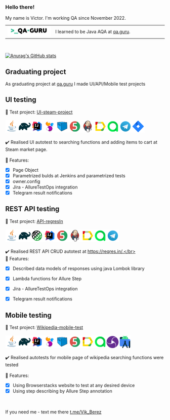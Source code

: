 ### Hello there!
My name is Victor. I'm working QA since November 2022.</br>

<table width="100%" border='0'>
   <tr> 
    <td width="30%" valign="bottom"><img src="/images/qa-guru80.png"></td><td valign="middle">I learned to be Java AQA at  <a target="_blank" href="https://qa.guru">qa.guru</a>.</td></tr>
</tr>
   </tr>
  </table>
  </br>
  
  [![Anurag's GitHub stats](https://github-readme-stats.vercel.app/api?username=VikBer)](https://github.com/VikBer/github-readme-stats)

## Graduating project
As graduating project at <a target="_blank" href="https://qa.guru">qa.guru</a> I made UI/API/Mobile test projects
## UI testing
:link: Test project: <a target="_blank" href="https://github.com/VikBer/UI-steam-project">UI-steam-project
</a></br></br>
![This is an image](/icons/Java.png)![This is an image](/icons/Gradle.png)![This is an image](/icons/Intelij_IDEA.png)![This is an image](/icons/Selenide.png)![This is an image](/icons/Selenoid.png)![This is an image](/icons/JUnit5.png)![This is an image](/icons/Jenkins.png)![This is an image](/icons/Allure_Report.png)![This is an image](/icons/AllureTestOps.png)![This is an image](/icons/Telegram.png)![This is an image](/icons/Jira.png)</br></br>
:heavy_check_mark: Realised UI autotest to searching functions and adding items to cart at Steam market page.</br></br>
:triangular_flag_on_post: Features:

- [x] Page Object
- [x] Parametrized bulds at Jenkins and parametrized tests
- [x] owner.config
- [x] Jira - AllureTestOps integration
- [x] Telegram result notifications

## REST API testing
:link: Test project: <a target="_blank" href="https://github.com/VikBer/API-regresIn">API-regresIn</a></br></br>
![This is an image](/icons/Java.png)![This is an image](/icons/Gradle.png)![This is an image](/icons/Rest-Assured.png)![This is an image](/icons/Intelij_IDEA.png)![This is an image](/icons/JUnit5.png)![This is an image](/icons/Jenkins.png)![This is an image](/icons/Allure_Report.png)![This is an image](/icons/AllureTestOps.png)![This is an image](/icons/Telegram.png)</br></br>
:heavy_check_mark: Realised REST API CRUD autotest at https://reqres.in/.</br></br>
:triangular_flag_on_post: Features:

- [x] Described data models of responses using java Lombok library
- [x] Lambda functions for Allure Step
- [x] Jira - AllureTestOps integration
- [x] Telegram result notifications


## Mobile testing
:link: Test project: <a target="_blank" href="https://github.com/VikBer/MobileTest">Wikipedia-mobile-test</a></br></br>
![This is an image](/icons/Java.png)![This is an image](/icons/Gradle.png)![This is an image](/icons/Intelij_IDEA.png)![This is an image](/icons/Selenide.png)![This is an image](/icons/Selenoid.png)![This is an image](/icons/JUnit5.png)![This is an image](/icons/Allure_Report.png)![This is an image](/icons/AllureTestOps.png)![This is an image](/icons/appium.png) ![This is an image](/icons/androidstudio.png)</br></br>
:heavy_check_mark: Realised autotests for mobile page of wikipedia searching functions were tested</br></br>
:triangular_flag_on_post: Features:

- [x] Using Browserstacks website to test at any desired device
- [x] Using step describing by Allure Step annotation

</br></br>
If you need me - text me there <a target="_blank" href="https://t.me/Vik_Berez">t.me/Vik_Berez</a>


